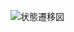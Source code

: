 ![状態遷移図](https://github.com/ShassBeleth/Kamitsuki/blob/develop/v1.0.0/Design/State/%E7%8A%B6%E6%85%8B%E9%81%B7%E7%A7%BB.png)